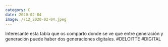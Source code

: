 ```yaml
--- 
category: C 
date: 2020-02-04 
image: /712_2020-02-04.jpeg 
--- 
```


Interesante esta tabla que os comparto donde se ve que entre generación y generación puede haber dos generaciones digitales. #DELOITTE #DIGITAL